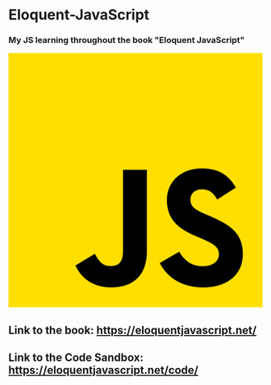 # Eloquent-JavaScript

### My JS learning throughout the book "Eloquent JavaScript"

![JS](image.png)

## Link to the book: https://eloquentjavascript.net/

## Link to the Code Sandbox: https://eloquentjavascript.net/code/
